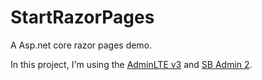 # StartRazorPages
A Asp.net core razor pages demo.

In this project, I'm using the [AdminLTE v3](https://github.com/ColorlibHQ/AdminLTE/tree/v3-dev) and [SB Admin 2](https://startbootstrap.com/template-overviews/sb-admin-2/).
